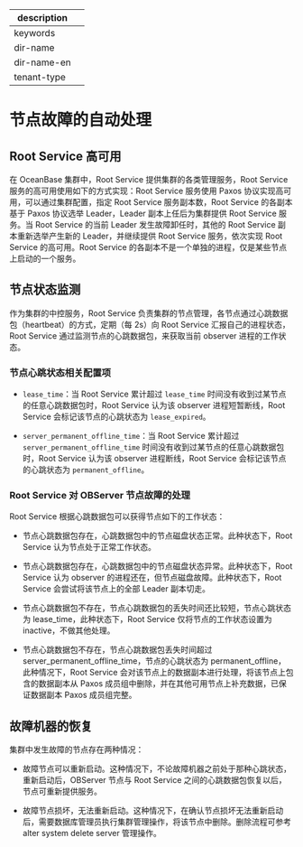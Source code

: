 |description||
|---|---|
|keywords||
|dir-name||
|dir-name-en||
|tenant-type||

# 节点故障的自动处理

## Root Service 高可用

在 OceanBase 集群中，Root Service 提供集群的各类管理服务，Root Service 服务的高可用使用如下的方式实现：Root Service 服务使用 Paxos 协议实现高可用，可以通过集群配置，指定 Root Service 服务副本数，Root Service 的各副本基于 Paxos 协议选举 Leader，Leader 副本上任后为集群提供 Root Service 服务。当 Root Service 的当前 Leader 发生故障卸任时，其他的 Root Service 副本重新选举产生新的 Leader，并继续提供 Root Service 服务，依次实现 Root Service 的高可用。Root Service 的各副本不是一个单独的进程，仅是某些节点上启动的一个服务。

## 节点状态监测

作为集群的中控服务，Root Service 负责集群的节点管理，各节点通过心跳数据包（heartbeat）的方式，定期（每 2s）向 Root Service 汇报自己的进程状态，Root Service 通过监测节点的心跳数据包，来获取当前 observer 进程的工作状态。

### 节点心跳状态相关配置项

* `lease_time`：当 Root Service 累计超过 `lease_time` 时间没有收到过某节点的任意心跳数据包时，Root Service 认为该 observer 进程短暂断线，Root Service 会标记该节点的心跳状态为 `lease_expired`。

* `server_permanent_offline_time`：当 Root Service 累计超过 `server_permanent_offline_time` 时间没有收到过某节点的任意心跳数据包时，Root Service 认为该 observer 进程断线，Root Service 会标记该节点的心跳状态为 `permanent_offline`。

### Root Service 对 OBServer 节点故障的处理

Root Service 根据心跳数据包可以获得节点如下的工作状态：

* 节点心跳数据包存在，心跳数据包中的节点磁盘状态正常。此种状态下，Root Service 认为节点处于正常工作状态。

* 节点心跳数据包存在，心跳数据包中的节点磁盘状态异常。此种状态下，Root Service 认为 observer 的进程还在，但节点磁盘故障。此种状态下，Root Service 会尝试将该节点上的全部 Leader 副本切走。

* 节点心跳数据包不存在，节点心跳数据包的丢失时间还比较短，节点心跳状态为 lease_time，此种状态下，Root Service 仅将节点的工作状态设置为 inactive，不做其他处理。

* 节点心跳数据包不存在，节点心跳数据包丢失时间超过 server_permanent_offline_time，节点的心跳状态为 permanent_offline，此种情况下，Root Service 会对该节点上的数据副本进行处理，将该节点上包含的数据副本从 Paxos 成员组中删除，并在其他可用节点上补充数据，已保证数据副本 Paxos 成员组完整。

## 故障机器的恢复

集群中发生故障的节点存在两种情况：

* 故障节点可以重新启动。这种情况下，不论故障机器之前处于那种心跳状态，重新启动后，OBServer 节点与 Root Service 之间的心跳数据包恢复以后，节点可重新提供服务。

* 故障节点损坏，无法重新启动。这种情况下，在确认节点损坏无法重新启动后，需要数据库管理员执行集群管理操作，将该节点中删除。删除流程可参考 alter system delete server 管理操作。

